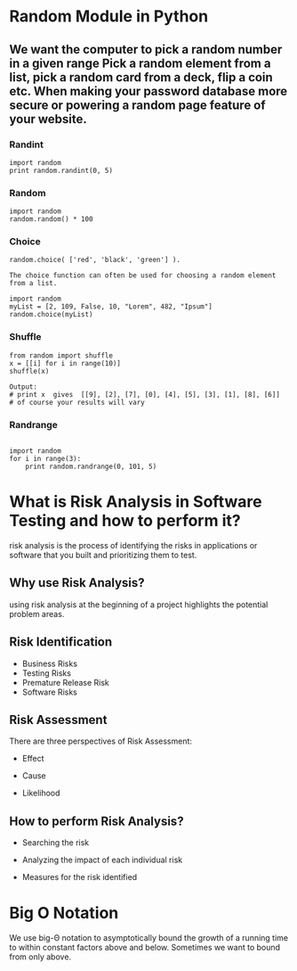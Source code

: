# Random Module in Python

## We want the computer to pick a random number in a given range Pick a random element from a list, pick a random card from a deck, flip a coin etc. When making your password database more secure or powering a random page feature of your website.

### Randint

```
import random
print random.randint(0, 5)
```

### Random

```
import random
random.random() * 100
```

### Choice

```
random.choice( ['red', 'black', 'green'] ).

The choice function can often be used for choosing a random element from a list.

import random
myList = [2, 109, False, 10, "Lorem", 482, "Ipsum"]
random.choice(myList)
```

### Shuffle

```
from random import shuffle
x = [[i] for i in range(10)]
shuffle(x)

Output:
# print x  gives  [[9], [2], [7], [0], [4], [5], [3], [1], [8], [6]]
# of course your results will vary
```

### Randrange

```random.randrange(start, stop[, step])

import random
for i in range(3):
    print random.randrange(0, 101, 5)
```

# What is Risk Analysis in Software Testing and how to perform it?

risk analysis is the process of identifying the risks in applications or software that you built and prioritizing them to test. 

## Why use Risk Analysis?

using risk analysis at the beginning of a project highlights the potential problem areas.

## Risk Identification

* Business Risks
* Testing Risks
* Premature Release Risk
* Software Risks

## Risk Assessment

There are three perspectives of Risk Assessment:

   * Effect

   * Cause

   * Likelihood



## How to perform Risk Analysis?
   * Searching the risk

   * Analyzing the impact of each individual risk

   * Measures for the risk identified

# Big O Notation

We use big-Θ notation to asymptotically bound the growth of a running time to within constant factors above and below. Sometimes we want to bound from only above. 


